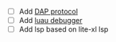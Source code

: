- [ ] Add [DAP protocol](https://microsoft.github.io/debug-adapter-protocol/overview)
- [ ] Add [luau debugger](https://www.youtube.com/watch?v=bTYMA54G04M)
- [ ] Add lsp based on lite-xl lsp
